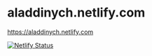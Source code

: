 # aladdinych.netlify.com

https://aladdinych.netlify.com

[![Netlify Status](https://api.netlify.com/api/v1/badges/4acdc8b6-1049-424d-9232-96223b1f7ff8/deploy-status)](https://app.netlify.com/sites/aladdinych/deploys)